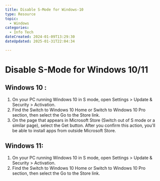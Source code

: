 ```yaml
---
title: Disable S-Mode for Windows-10
type: Resource
topic:
  - Windows
categories:
  - Info Tech
dateCreated: 2024-01-09T13:29:30
dateUpdated: 2025-01-31T22:04:34

---
```

# Disable S-Mode for Windows 10/11

## Windows 10 :
1.  On your PC running Windows 10 in S mode, open Settings > Update & Security > Activation.
2.  Find the Switch to Windows 10 Home or Switch to Windows 10 Pro section, then select the Go to the Store link.
3.  On the page that appears in Microsoft Store (Switch out of S mode or a similar page), select the Get button. After you confirm this action, you'll be able to install apps from outside Microsoft Store.

## Windows 11:
1.  On your PC running Windows 10 in S mode, open Settings > Update & Security > Activation.
2.  Find the Switch to Windows 10 Home or Switch to Windows 10 Pro section, then select the Go to the Store link.
